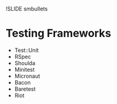 !SLIDE smbullets

Testing Frameworks
==================

* Test::Unit
* RSpec
* Shoulda
* Minitest
* Micronaut
* Bacon
* Baretest
* Riot

